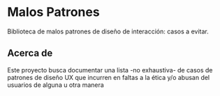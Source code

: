 # Malos Patrones
Biblioteca de malos patrones de diseño de interacción: casos a evitar.


## Acerca de
Este proyecto busca documentar una lista -no exhaustiva- de casos de patrones de diseño UX que incurren en faltas a la ética y/o abusan del usuarios de alguna u otra manera 
